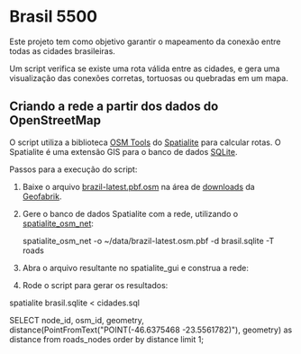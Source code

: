 # Brasil 5500

Este projeto tem como objetivo garantir o mapeamento da conexão entre todas as cidades brasileiras.

Um script verifica se existe uma rota válida entre as cidades, e gera uma visualização das conexões corretas, tortuosas ou quebradas em um mapa.

## Criando a rede a partir dos dados do OpenStreetMap

O script utiliza a biblioteca [OSM Tools](https://www.gaia-gis.it/fossil/spatialite-tools/wiki?name=OSM+tools) do [Spatialite](http://www.gaia-gis.it/gaia-sins/) para calcular rotas. O Spatialite é uma extensão GIS para o banco de dados [SQLite](http://www.sqlite.org/).

Passos para a execução do script:

1. Baixe o arquivo [brazil-latest.pbf.osm](http://download.geofabrik.de/south-america/brazil-latest.osm.pbf) na área de [downloads](http://download.geofabrik.de) da [Geofabrik](http://www.geofabrik.de).

2. Gere o banco de dados Spatialite com a rede, utilizando o [spatialite_osm_net](https://www.gaia-gis.it/fossil/spatialite-tools/wiki?name=spatialite_osm_net):

      spatialite_osm_net -o ~/data/brazil-latest.osm.pbf -d brasil.sqlite -T roads
      
3. Abra o arquivo resultante no spatialite_gui e construa a rede:

4. Rode o script para gerar os resultados:

spatialite brasil.sqlite < cidades.sql

SELECT node_id, osm_id, geometry, distance(PointFromText("POINT(-46.6375468 -23.5561782)"), geometry) as distance from roads_nodes order by distance limit 1;